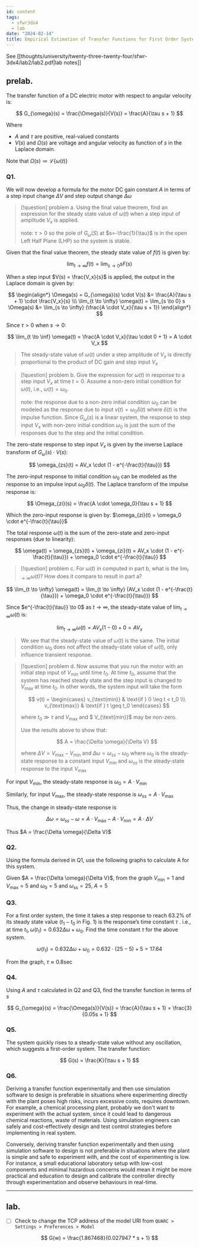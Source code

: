 ```yaml
---
id: content
tags:
  - sfwr3dx4
  - lab
date: "2024-02-14"
title: Empirical Estimation of Transfer Functions for First Order Systems
---
```


See [[thoughts/university/twenty-three-twenty-four/sfwr-3dx4/lab2/lab2.pdf|lab notes]]

## prelab.

The transfer function of a DC electric motor with respect to angular velocity is:

$$
G_{\omega}(s) = \frac{\Omega(s)}{V(s)} = \frac{A}{\tau s + 1}
$$

Where

- $A$ and $\tau$ are positive, real-valued constants
- $V(s)$ and $\Omega(s)$ are voltage and angular velocity as function of $s$ in the Laplace domain.

Note that $\Omega(s) \coloneqq \mathcal{L}\{\omega(t)\}$

### Q1.

We will now develop a formula for the motor DC gain constant $A$ in terms of a step input change $\Delta V$ and step output change $\Delta \omega$

> [!question] problem a.
> Using the final value theorem, find an expression for the steady state value of $\omega(t)$ when a step input of amplitude $V_x$ is applied.
>
> note: $\tau > 0$ so the pole of $G_{\omega}(S)$ at $s=-\frac{1}{\tau}$ is in the open Left Half Plane (LHP) so the system is stable.

Given that the final value theorem, the steady state value of $f(t)$ is given by:

$$
\lim_{t \to \infty} f(t) = \lim_{s \to 0} s F(s)
$$

When a step input $V(s) = \frac{V_x}{s}$ is applied, the output in the Laplace domain is given by:

$$
\begin{align*}
\Omega(s) = G_{\omega}(s) \cdot V(s) &= \frac{A}{\tau s + 1} \cdot \frac{V_x}{s} \\\
\lim_{t \to \infty} \omega(t) = \lim_{s \to 0} s \Omega(s) &= \lim_{s \to \infty} (\frac{A \cdot V_x}{\tau s + 1})
\end{align*}
$$

Since $\tau > 0$ when $s \to 0$:

$$
\lim_{t \to \inf} \omega(t) = \frac{A \cdot V_x}{\tau \cdot 0 + 1} = A \cdot V_x
$$

> The steady-state value of $\omega(t)$ under a step amplitude of $V_x$ is directly proportional to the product of DC gain and step input $V_x$

> [!question] problem b.
> Give the expression for $\omega (t)$ in response to a step input $V_x$ at time $t=0$. Assume a non-zero initial condition for $\omega (t)$, i.e., $\omega(t) = \omega_0$.
>
> note: the response due to a non-zero initial condition $\omega_0$ can be modeled as the response due to input $v(t) = \omega_0 \delta(t)$ where $\delta(t)$ is the impulse function. Since $G_{\omega}(s)$ is a linear system, the response to step input $V_x$ with non-zero initial condition $\omega_0$ is just the sum of the responses due to the step and the initial condition.

The zero-state response to step input $V_x$ is given by the inverse Laplace transform of $G_{\omega}(s) \cdot V(s)$:

$$
\omega_{zs}(t) = AV_x \cdot (1 - e^{-\frac{t}{\tau}})
$$

The zero-input response to initial condition $\omega_0$ can be modeled as the response to an impulse input $\omega_0 \delta(t)$. The Laplace transform of the impulse response is:

$$
\Omega_{zi}(s) = \frac{A \cdot \omega_0}{\tau s + 1}
$$

Which the zero-input response is given by: $\omega_{zi}(t) = \omega_0 \cdot e^{-\frac{t}{\tau}}$

The total response $\omega(t)$ is the sum of the zero-state and zero-input responses (due to linearity):

$$
\omega(t) = \omega_{zs}(t) + \omega_{zi}(t) = AV_x \cdot (1 - e^{-\frac{t}{\tau}}) + \omega_0 \cdot e^{-\frac{t}{\tau}}
$$

> [!question] problem c.
> For $\omega(t)$ in computed in part b, what is the $\lim_{t \to \infty} \omega(t)$? How does it compare to result in part a?

$$
\lim_{t \to \infty} \omega(t) = \lim_{t \to \infty} (AV_x \cdot (1 - e^{-\frac{t}{\tau}}) + \omega_0 \cdot e^{-\frac{t}{\tau}})
$$

Since $e^{-\frac{t}{\tau}} \to 0$ as $t \to \infty$, the steady-state value of $\lim_{t \to \infty} \omega(t)$ is:

$$
\lim_{t \to \infty} \omega(t) = AV_x (1-0) + 0 = AV_x
$$

> We see that the steady-state value of $\omega(t)$ is the same. The initial condition $\omega_0$ does not affect the steady-state value of $\omega(t)$, only influence transient response.

> [!question] problem d.
> Now assume that you run the motor with an initial step input of $V_{\text{min}}$ until time $t_0$. At time $t_0$, assume that the system has reached steady state and the step input is changed to $V_{\text{max}}$ at time $t_0$. In other words, the system input will take the form
>
> $$
> v(t) =
> \begin{cases}
>  v_{\text{min}} & \text{if } 0 \leq t < t_0 \\\
>  v_{\text{max}} & \text{if } t \geq t_0
> \end{cases}
> $$
>
> where $t_0 \gg \tau$ and $V_{\text{max}}$ and $ V\_{\text{min}}$ may be non-zero.
>
> Use the results above to show that:
>
> $$
> A = \frac{\Delta \omega}{\Delta V}
> $$
>
> where $\Delta V = V_{\text{max}} - V_{\text{min}}$ and $\Delta \omega = \omega_{ss} - \omega_0$ where $\omega_0$ is the steady-state response to a constant input $V_\text{min}$ and $\omega_{ss}$ is the steady-state response to the input $V_\text{max}$

For input $V_{\text{min}}$, the steady-state response is $\omega_0 = A \cdot V_{\text{min}}$

Similarly, for input $V_{\text{max}}$, the steady-state response is $\omega_{ss} = A \cdot V_{\text{max}}$

Thus, the change in steady-state response is

$$
\Delta \omega = \omega_{ss} - \omega = A \cdot V_{\text{max}} - A \cdot V_{\text{min}} = A \cdot \Delta V
$$

Thus $A = \frac{\Delta \omega}{\Delta V}$

### Q2.

Using the formula derived in Q1, use the following graphs to calculate A for this system.

Given $A = \frac{\Delta \omega}{\Delta V}$, from the graph $V_{\text{min}} = 1$ and $V_{\text{max}} = 5$ and $\omega_0 = 5$ and $\omega_{\text{ss}} = 25$, $A = 5$

### Q3.

For a first order system, the time it takes a step response to reach 63.2% of its steady state value ($t_1 − t_0$ in Fig. 1) is the response’s time constant $\tau$ . i.e., at time $t_1, \omega(t_1) = 0.632\Delta \omega + \omega_0$. Find the time constant $\tau$ for the above system.

$$
\omega(t_1) = 0.632\Delta \omega + \omega_0 = 0.632 \cdot (25 - 5) + 5 = 17.64
$$

From the graph, $\tau \approx 0.8 \sec$

### Q4.

Using $A$ and $\tau$ calculated in Q2 and Q3, find the transfer function in terms of $s$

$$
G_{\omega}(s) = \frac{\Omega(s)}{V(s)} = \frac{A}{\tau s + 1} = \frac{3}{0.05s + 1}
$$

### Q5.

The system quickly rises to a steady-state value without any oscillation, which suggests a first-order system. The transfer function:

$$
G(s) = \frac{K}{\tau s + 1}
$$

### Q6.

Deriving a transfer function experimentally and then use simulation software to design is preferable in situations where experimenting directly with the plant poses high risks, incurs excessive costs, requires downtown. For example, a chemical processing plant, probably we don't want to experiment with the actual system, since it could lead to dangerous chemical reactions, waste of materials. Using simulation engineers can safely and cost-effectively design and test control strategies before implementing in real system.

Conversely, deriving transfer function experimentally and then using simulation software to design is not preferable in situations where the plant is simple and safe to experiment with, and the cost of experimenting is low. For instance, a small educational laboratory setup with low-cost components and minimal hazardous concerns would mean it might be more practical and education to design and calibrate the controller directly through experimentation and observe behaviours in real-time.

---

## lab.

- [ ] Check to change the TCP address of the model URI from `QUARC > Settings > Preferences > Model`

$$
G(w) = \frac{1.867468}{0.027947 * s + 1}
$$
